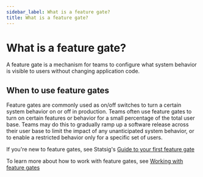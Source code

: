 ```yaml
---
sidebar_label: What is a feature gate?
title: What is a feature gate?
---
```


# What is a feature gate?
A feature gate is a mechanism for teams to configure what system behavior is visible to users without changing application code.

## When to use feature gates
Feature gates are commonly used as on/off switches to turn a certain system behavior on or off in production. Teams often use feature gates to turn on certain features or behavior for a small percentage of the total user base. Teams may do this to gradually ramp up a software release across their user base to limit the impact of any unanticipated system behavior, or to enable a restricted behavior only for a specific set of users. 

If you're new to feature gates, see Statsig's [Guide to your first feature gate](https://docs.statsig.com/guides/first-feature)

To learn more about how to work with feature gates, see [Working with feature gates](https://docs.statsig.com/console/featureGates/working-with)
